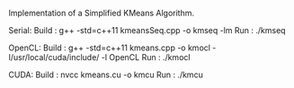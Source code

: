 Implementation of a Simplified KMeans Algorithm.

Serial:
Build : g++ -std=c++11 kmeansSeq.cpp -o kmseq -lm
Run : ./kmseq


OpenCL:
Build : g++ -std=c++11 kmeans.cpp -o kmocl -I/usr/local/cuda/include/ -l OpenCL
Run : ./kmocl


CUDA:
Build : nvcc kmeans.cu -o kmcu
Run : ./kmcu